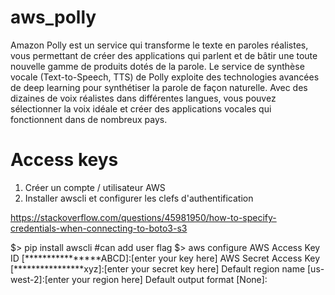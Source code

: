 # aws_polly

Amazon Polly est un service qui transforme le texte en paroles réalistes, vous permettant de créer des applications qui parlent et de bâtir une toute nouvelle gamme de produits dotés de la parole. Le service de synthèse vocale (Text-to-Speech, TTS) de Polly exploite des technologies avancées de deep learning pour synthétiser la parole de façon naturelle. Avec des dizaines de voix réalistes dans différentes langues, vous pouvez sélectionner la voix idéale et créer des applications vocales qui fonctionnent dans de nombreux pays.

# Access keys

1. Créer un compte / utilisateur AWS
2. Installer awscli et configurer les clefs d'authentification

https://stackoverflow.com/questions/45981950/how-to-specify-credentials-when-connecting-to-boto3-s3

$> pip install awscli  #can add user flag 
$> aws configure
AWS Access Key ID [****************ABCD]:[enter your key here]
AWS Secret Access Key [****************xyz]:[enter your secret key here]
Default region name [us-west-2]:[enter your region here]
Default output format [None]:
